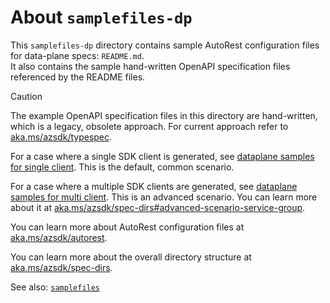 # About `samplefiles-dp`

This `samplefiles-dp` directory contains sample AutoRest configuration files
for data-plane specs: `README.md`.  
It also contains the sample hand-written OpenAPI specification files referenced
by the README files.

> [!CAUTION]
> The example OpenAPI specification files in this directory are hand-written,
> which is a legacy, obsolete approach. For current approach refer to
> [aka.ms/azsdk/typespec](https://aka.ms/azsdk/typespec).

For a case where a single SDK client is generated,
see [dataplane samples for single client](samplefiles-dp-for-single-client).
This is the default, common scenario.

For a case where a multiple SDK clients are generated, 
see [dataplane samples for multi client](samplefiles-dp-for-multi-client).
This is an advanced scenario. You can learn more about it at
[aka.ms/azsdk/spec-dirs#advanced-scenario-service-group](https://aka.ms/azsdk/spec-dirs#advanced-scenario-service-group).

You can learn more about AutoRest configuration files at
[aka.ms/azsdk/autorest](https://aka.ms/azsdk/autorest).

You can learn more about the overall directory structure at
[aka.ms/azsdk/spec-dirs](https://aka.ms/azsdk/spec-dirs).

See also: [`samplefiles`](../samplefiles/ABOUT.md)


